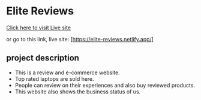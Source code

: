 # Elite Reviews

[Click here to visit Live site](https://elite-reviews.netlify.app/)

or go to this link,
live site: [https://elite-reviews.netlify.app/]

## project description
* This is a review and e-commerce website.
* Top rated laptops are sold here.
* People can review on their experiences and also buy reviewed products.
* This website also shows the business status of us.
